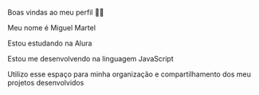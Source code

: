 Boas vindas ao meu perfil 💙💙

Meu nome é Miguel Martel

Estou estudando na Alura

Estou me desenvolvendo na linguagem JavaScript

Utilizo esse espaço para minha organização e compartilhamento dos meu projetos desenvolvidos
